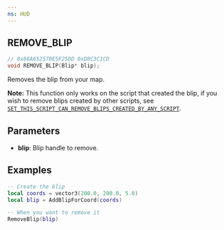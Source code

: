 ```yaml
---
ns: HUD
---
```

## REMOVE_BLIP

```c
// 0x86A652570E5F25DD 0xD8C3C1CD
void REMOVE_BLIP(Blip* blip);
```

Removes the blip from your map.

**Note:** This function only works on the script that created the blip, if you wish to remove blips created by other scripts, see [`SET_THIS_SCRIPT_CAN_REMOVE_BLIPS_CREATED_BY_ANY_SCRIPT`](#_0x86A652570E5F25DD).

## Parameters
* **blip**: Blip handle to remove.

## Examples
```lua
-- Create the blip
local coords = vector3(200.0, 200.0, 5.0)
local blip = AddBlipForCoord(coords)

-- When you want to remove it
RemoveBlip(blip)
```

